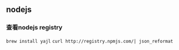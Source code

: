 ## nodejs

### 查看nodejs registry
`brew install yajl`
`curl http://registry.npmjs.com/| json_reformat`
